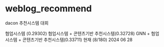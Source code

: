 # weblog_recommend
dacon 추천시스템 대회

협업시스템 (0.29302)
협업시스템 + 콘텐츠기반 추천시스템(0.32728)
GNN + 협업시스템 + 콘텐츠기반 추천시스템(0.33711) 현재 (8/180) 2024 06 28
